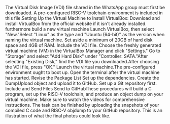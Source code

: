 The Virtual Disk Image (VDI) file shared in the WhatsApp group must first be downloaded. A pre-configured RISC-V toolchain environment is included in this file.Setting Up the Virtual Machine to Install VirtualBox: Download and install VirtualBox from the official website if it isn't already installed. furthermore build a new virtual machine Launch VirtualBox, then select "New."Select "Linux" as the type and "Ubuntu (64-bit)" as the version when naming the virtual machine. Set aside a minimum of 20GB of hard disk space and 4GB of RAM. Include the VDI file.
Choose the freshly generated virtual machine (VM) in the VirtualBox Manager and click "Settings." Go to "Storage" and select "Add Hard Disk" under "Controller: SATA."After selecting "Existing Disk," find the VDI file you downloaded.After choosing the VDI file, press "OK." Launch the virtual machine.The pre-configured environment ought to boot up.
Open the terminal after the virtual machine has started. Revise the Package List Set up the dependencies. Create the DumpUpload object and upload it to GitHub. Set up a Git repository first. Include and Send Files Send to GitHubThese procedures will build a C program, set up the RISC-V toolchain, and produce an object dump on your virtual machine. Make sure to watch the videos for comprehensive instructions. The task can be finished by uploading the snapshots of your compiled C code and RISC-V objdump to your GitHub repository. This is an illustration of what the final photos could look like.
